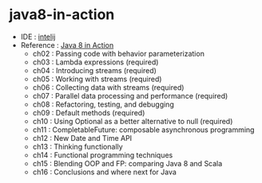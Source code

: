 # java8-in-action
- IDE : [intelij](https://www.jetbrains.com/idea/)
- Reference : [Java 8 in Action](http://book.daum.net/detail/book.do?bookid=BOK00024837994IN)
   - ch02 : Passing code with behavior parameterization
   - ch03 : Lambda expressions (required)
   - ch04 : Introducing streams  (required)
   - ch05 : Working with streams  (required)
   - ch06 : Collecting data with streams   (required)
   - ch07 : Parallel data processing and performance (required)
   - ch08 : Refactoring, testing, and debugging
   - ch09 : Default methods  (required)
   - ch10 : Using Optional as a better alternative to null (required)
   - ch11 : CompletableFuture: composable asynchronous programming
   - ch12 : New Date and Time API
   - ch13 : Thinking functionally
   - ch14 : Functional programming techniques
   - ch15 : Blending OOP and FP: comparing Java 8 and Scala
   - ch16 : Conclusions and where next for Java
   